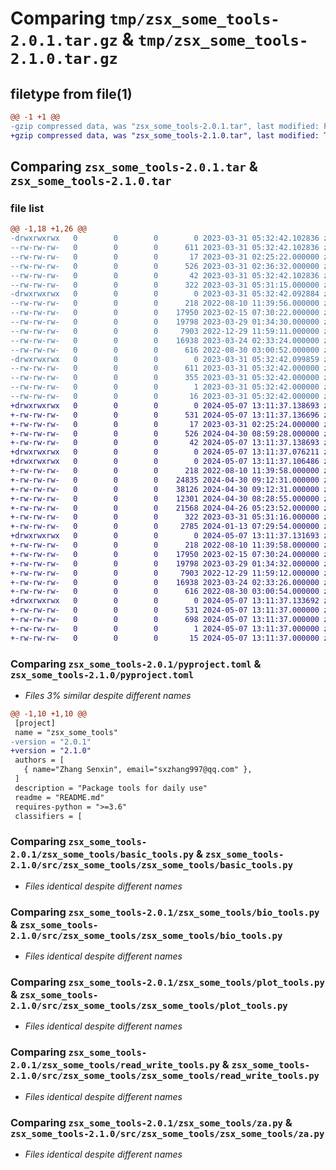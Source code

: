 # Comparing `tmp/zsx_some_tools-2.0.1.tar.gz` & `tmp/zsx_some_tools-2.1.0.tar.gz`

## filetype from file(1)

```diff
@@ -1 +1 @@
-gzip compressed data, was "zsx_some_tools-2.0.1.tar", last modified: Fri Mar 31 05:32:42 2023, max compression
+gzip compressed data, was "zsx_some_tools-2.1.0.tar", last modified: Tue May  7 13:11:37 2024, max compression
```

## Comparing `zsx_some_tools-2.0.1.tar` & `zsx_some_tools-2.1.0.tar`

### file list

```diff
@@ -1,18 +1,26 @@
-drwxrwxrwx   0        0        0        0 2023-03-31 05:32:42.102836 zsx_some_tools-2.0.1/
--rw-rw-rw-   0        0        0      611 2023-03-31 05:32:42.102836 zsx_some_tools-2.0.1/PKG-INFO
--rw-rw-rw-   0        0        0       17 2023-03-31 02:25:22.000000 zsx_some_tools-2.0.1/README.md
--rw-rw-rw-   0        0        0      526 2023-03-31 02:36:32.000000 zsx_some_tools-2.0.1/pyproject.toml
--rw-rw-rw-   0        0        0       42 2023-03-31 05:32:42.102836 zsx_some_tools-2.0.1/setup.cfg
--rw-rw-rw-   0        0        0      322 2023-03-31 05:31:15.000000 zsx_some_tools-2.0.1/setup.py
-drwxrwxrwx   0        0        0        0 2023-03-31 05:32:42.092884 zsx_some_tools-2.0.1/zsx_some_tools/
--rw-rw-rw-   0        0        0      218 2022-08-10 11:39:56.000000 zsx_some_tools-2.0.1/zsx_some_tools/__init__.py
--rw-rw-rw-   0        0        0    17950 2023-02-15 07:30:22.000000 zsx_some_tools-2.0.1/zsx_some_tools/basic_tools.py
--rw-rw-rw-   0        0        0    19798 2023-03-29 01:34:30.000000 zsx_some_tools-2.0.1/zsx_some_tools/bio_tools.py
--rw-rw-rw-   0        0        0     7903 2022-12-29 11:59:11.000000 zsx_some_tools-2.0.1/zsx_some_tools/plot_tools.py
--rw-rw-rw-   0        0        0    16938 2023-03-24 02:33:24.000000 zsx_some_tools-2.0.1/zsx_some_tools/read_write_tools.py
--rw-rw-rw-   0        0        0      616 2022-08-30 03:00:52.000000 zsx_some_tools-2.0.1/zsx_some_tools/za.py
-drwxrwxrwx   0        0        0        0 2023-03-31 05:32:42.099859 zsx_some_tools-2.0.1/zsx_some_tools.egg-info/
--rw-rw-rw-   0        0        0      611 2023-03-31 05:32:42.000000 zsx_some_tools-2.0.1/zsx_some_tools.egg-info/PKG-INFO
--rw-rw-rw-   0        0        0      355 2023-03-31 05:32:42.000000 zsx_some_tools-2.0.1/zsx_some_tools.egg-info/SOURCES.txt
--rw-rw-rw-   0        0        0        1 2023-03-31 05:32:42.000000 zsx_some_tools-2.0.1/zsx_some_tools.egg-info/dependency_links.txt
--rw-rw-rw-   0        0        0       16 2023-03-31 05:32:42.000000 zsx_some_tools-2.0.1/zsx_some_tools.egg-info/top_level.txt
+drwxrwxrwx   0        0        0        0 2024-05-07 13:11:37.138693 zsx_some_tools-2.1.0/
+-rw-rw-rw-   0        0        0      531 2024-05-07 13:11:37.136696 zsx_some_tools-2.1.0/PKG-INFO
+-rw-rw-rw-   0        0        0       17 2023-03-31 02:25:24.000000 zsx_some_tools-2.1.0/README.md
+-rw-rw-rw-   0        0        0      526 2024-04-30 08:59:28.000000 zsx_some_tools-2.1.0/pyproject.toml
+-rw-rw-rw-   0        0        0       42 2024-05-07 13:11:37.138693 zsx_some_tools-2.1.0/setup.cfg
+drwxrwxrwx   0        0        0        0 2024-05-07 13:11:37.076211 zsx_some_tools-2.1.0/src/
+drwxrwxrwx   0        0        0        0 2024-05-07 13:11:37.106486 zsx_some_tools-2.1.0/src/zsx_some_tools/
+-rw-rw-rw-   0        0        0      218 2022-08-10 11:39:58.000000 zsx_some_tools-2.1.0/src/zsx_some_tools/__init__.py
+-rw-rw-rw-   0        0        0    24835 2024-04-30 09:12:31.000000 zsx_some_tools-2.1.0/src/zsx_some_tools/basic_tools.py
+-rw-rw-rw-   0        0        0    38126 2024-04-30 09:12:31.000000 zsx_some_tools-2.1.0/src/zsx_some_tools/bio_tools.py
+-rw-rw-rw-   0        0        0    12301 2024-04-30 08:28:55.000000 zsx_some_tools-2.1.0/src/zsx_some_tools/plot_tools.py
+-rw-rw-rw-   0        0        0    21568 2024-04-26 05:23:52.000000 zsx_some_tools-2.1.0/src/zsx_some_tools/read_write_tools.py
+-rw-rw-rw-   0        0        0      322 2023-03-31 05:31:16.000000 zsx_some_tools-2.1.0/src/zsx_some_tools/setup.py
+-rw-rw-rw-   0        0        0     2785 2024-01-13 07:29:54.000000 zsx_some_tools-2.1.0/src/zsx_some_tools/za.py
+drwxrwxrwx   0        0        0        0 2024-05-07 13:11:37.131693 zsx_some_tools-2.1.0/src/zsx_some_tools/zsx_some_tools/
+-rw-rw-rw-   0        0        0      218 2022-08-10 11:39:58.000000 zsx_some_tools-2.1.0/src/zsx_some_tools/zsx_some_tools/__init__.py
+-rw-rw-rw-   0        0        0    17950 2023-02-15 07:30:24.000000 zsx_some_tools-2.1.0/src/zsx_some_tools/zsx_some_tools/basic_tools.py
+-rw-rw-rw-   0        0        0    19798 2023-03-29 01:34:32.000000 zsx_some_tools-2.1.0/src/zsx_some_tools/zsx_some_tools/bio_tools.py
+-rw-rw-rw-   0        0        0     7903 2022-12-29 11:59:12.000000 zsx_some_tools-2.1.0/src/zsx_some_tools/zsx_some_tools/plot_tools.py
+-rw-rw-rw-   0        0        0    16938 2023-03-24 02:33:26.000000 zsx_some_tools-2.1.0/src/zsx_some_tools/zsx_some_tools/read_write_tools.py
+-rw-rw-rw-   0        0        0      616 2022-08-30 03:00:54.000000 zsx_some_tools-2.1.0/src/zsx_some_tools/zsx_some_tools/za.py
+drwxrwxrwx   0        0        0        0 2024-05-07 13:11:37.133692 zsx_some_tools-2.1.0/src/zsx_some_tools.egg-info/
+-rw-rw-rw-   0        0        0      531 2024-05-07 13:11:37.000000 zsx_some_tools-2.1.0/src/zsx_some_tools.egg-info/PKG-INFO
+-rw-rw-rw-   0        0        0      698 2024-05-07 13:11:37.000000 zsx_some_tools-2.1.0/src/zsx_some_tools.egg-info/SOURCES.txt
+-rw-rw-rw-   0        0        0        1 2024-05-07 13:11:37.000000 zsx_some_tools-2.1.0/src/zsx_some_tools.egg-info/dependency_links.txt
+-rw-rw-rw-   0        0        0       15 2024-05-07 13:11:37.000000 zsx_some_tools-2.1.0/src/zsx_some_tools.egg-info/top_level.txt
```

### Comparing `zsx_some_tools-2.0.1/pyproject.toml` & `zsx_some_tools-2.1.0/pyproject.toml`

 * *Files 3% similar despite different names*

```diff
@@ -1,10 +1,10 @@
 [project]
 name = "zsx_some_tools"
-version = "2.0.1"
+version = "2.1.0"
 authors = [
   { name="Zhang Senxin", email="sxzhang997@qq.com" },
 ]
 description = "Package tools for daily use"
 readme = "README.md"
 requires-python = ">=3.6"
 classifiers = [
```

### Comparing `zsx_some_tools-2.0.1/zsx_some_tools/basic_tools.py` & `zsx_some_tools-2.1.0/src/zsx_some_tools/zsx_some_tools/basic_tools.py`

 * *Files identical despite different names*

### Comparing `zsx_some_tools-2.0.1/zsx_some_tools/bio_tools.py` & `zsx_some_tools-2.1.0/src/zsx_some_tools/zsx_some_tools/bio_tools.py`

 * *Files identical despite different names*

### Comparing `zsx_some_tools-2.0.1/zsx_some_tools/plot_tools.py` & `zsx_some_tools-2.1.0/src/zsx_some_tools/zsx_some_tools/plot_tools.py`

 * *Files identical despite different names*

### Comparing `zsx_some_tools-2.0.1/zsx_some_tools/read_write_tools.py` & `zsx_some_tools-2.1.0/src/zsx_some_tools/zsx_some_tools/read_write_tools.py`

 * *Files identical despite different names*

### Comparing `zsx_some_tools-2.0.1/zsx_some_tools/za.py` & `zsx_some_tools-2.1.0/src/zsx_some_tools/zsx_some_tools/za.py`

 * *Files identical despite different names*

